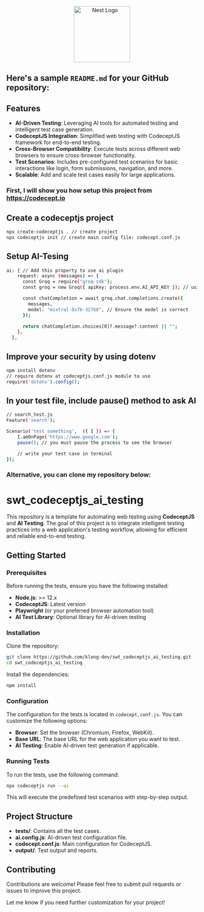 <p align="center">
  <a href="http://nestjs.com/" target="blank"><img src="https://nestjs.com/img/logo-small.svg" width="148" alt="Nest Logo" /></a>
</p>

Here's a sample `README.md` for your GitHub repository:
---
## Features

- **AI-Driven Testing**: Leveraging AI tools for automated testing and intelligent test case generation.
- **CodeceptJS Integration**: Simplified web testing with CodeceptJS framework for end-to-end testing.
- **Cross-Browser Compatibility**: Execute tests across different web browsers to ensure cross-browser functionality.
- **Test Scenarios**: Includes pre-configured test scenarios for basic interactions like login, form submissions, navigation, and more.
- **Scalable**: Add and scale test cases easily for large applications.
  
### First, I will show you how setup this project from https://codecept.io
## Create a codeceptjs project
```bash
npx create-codeceptjs . // create project
npx codeceptjs init // create main config file: codecept.conf.js
```

## Setup AI-Tesing
```bash
ai: { // Add this property to use ai plugin
    request: async (messages) => {
      const Groq = require("groq-sdk");
      const groq = new Groq({ apiKey: process.env.AI_API_KEY }); // using .env to protect your api_key

      const chatCompletion = await groq.chat.completions.create({
        messages,
        model: "mixtral-8x7b-32768", // Ensure the model is correct
      });

      return chatCompletion.choices[0]?.message?.content || "";
    },
  },
```

## Improve your security by using dotenv
```bash
npm install dotenv
// require dotenv at codeceptjs.conf.js module to use
require('dotenv').config();
```

## In your test file, include pause() method to ask AI
```bash
// search_test.js
Feature('search');

Scenario('test something',  ({ I }) => {
    I.amOnPage('https://www.google.com');
    pause(); // you must pause the process to see the browser

    // write your test case in terminal
});

```
### Alternative, you can clone my repository below:

# swt_codeceptjs_ai_testing

This repository is a template for automating web testing using **CodeceptJS** and **AI Testing**. The goal of this project is to integrate intelligent testing practices into a web application's testing workflow, allowing for efficient and reliable end-to-end testing.


## Getting Started

### Prerequisites

Before running the tests, ensure you have the following installed:

- **Node.js**: >= 12.x
- **CodeceptJS**: Latest version
- **Playwright** (or your preferred browser automation tool)
- **AI Test Library**: Optional library for AI-driven testing

### Installation

Clone the repository:

```bash
git clone https://github.com/klong-dev/swt_codeceptjs_ai_testing.git
cd swt_codeceptjs_ai_testing
```

Install the dependencies:

```bash
npm install
```

### Configuration

The configuration for the tests is located in `codecept.conf.js`. You can customize the following options:

- **Browser**: Set the browser (Chromium, Firefox, WebKit).
- **Base URL**: The base URL for the web application you want to test.
- **AI Testing**: Enable AI-driven test generation if applicable.

### Running Tests

To run the tests, use the following command:

```bash
npx codeceptjs run --ai
```

This will execute the predefined test scenarios with step-by-step output.

## Project Structure

- **tests/**: Contains all the test cases.
- **ai.config.js**: AI-driven test configuration file.
- **codecept.conf.js**: Main configuration for CodeceptJS.
- **output/**: Test output and reports.

## Contributing

Contributions are welcome! Please feel free to submit pull requests or issues to improve this project.


Let me know if you need further customization for your project!
